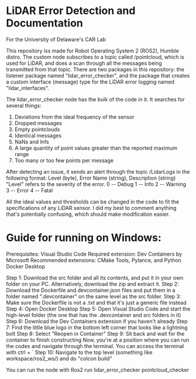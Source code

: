 # LiDAR Error Detection and Documentation
For the University of Delaware's CAR Lab

This repository iss made for Robot Operating System 2 (ROS2), Humble distro. The custom node subscribes to a topic called /pointcloud, which is used for LiDAR, and does a scan through all the messages being transmitted from that topic. There are two packages in this repository: the listener package named "lidar_error_checker", and the package that creates a custom interface (message) type for the LiDAR error logging named "lidar_interfaces".

The lidar_error_checker node has the bulk of the code in it. It searches for several things:
1. Deviations from the ideal frequency of the sensor
2. Dropped messages
3. Empty pointclouds
4. Identical messages
5. NaNs and Infs
6. A large quantity of point values greater than the reported maximum range
7. Too many or too few points per message

After detecting an issue, it sends an alert through the topic /LidarLogs in the following format:
   Level (byte), Error Name (string), Description (string)
"Level" refers to the severity of the error.
0 -- Debug
1 -- Info
2 -- Warning
3 -- Error
4 -- Fatal

All the ideal values and thresholds can be changed in the code to fit the specifications of any LiDAR sensor. I did my best to comment anything that's potentially confusing, which should make modification easier.


# Guide for running on Windows:
Prerequisites:
  Visual Studio Code
    Required extension: Dev Containers by Microsoft
    Recommended extensions: CMake Tools, Pylance, and Python
  Docker Desktop

Step 1: Download the src folder and all its contents, and put it in your own folder on your PC. Alternatively, download the zip and extract it.
Step 2: Download the Dockerfile and devcontainer.json files and put them in a folder named ".devcontainer" on the same level as the src folder.
Step 3: Make sure the Dockerfile is not a .txt and that it's just a generic file instead
Step 4: Open Docker Desktop
Step 5: Open Visual Studio Code and start the high-level folder (the one that has the .devcontainer and src folders in it)
Step 6: Download the Dev Containers extension if you haven't already
Step 7: Find the little blue logo in the bottom left corner that looks like a lightning bolt
Step 8: Select "Reopen in Container"
Step 9: Sit back and wait for the container to finish constructing
Now, you're at a position where you can run the codes and navigate through the terminal. You can access the terminal with ctrl + ` 
Step 10: Navigate to the top level (something like workspace/ros2_ws/) and do "colcon build"


You can run the node with Ros2 run lidar_error_checker pointcloud_checker
